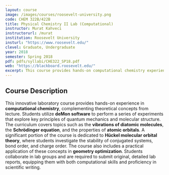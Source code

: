 ```yaml
---
layout: course
image: /images/courses/roosevelt-university.png
code: CHEM 322B/422B
title: Physical Chemistry II Lab (Computational)
instructor: Murat Kahveci
instructorurl: /murat
institution: Roosevelt University
insturl: "https://www.roosevelt.edu/"
clevel: Graduate, Undergraduate
year: 2018
semester: Spring 2018
pdf: pdfs/syllabi/CHE322_SP18.pdf
web: "https://blackboard.roosevelt.edu/"
excerpt: This course provides hands-on computational chemistry experience, utilizing deMon software to explore molecular vibrations, atomic orbitals, and molecular orbital theory.
---
```


## Course Description
This innovative laboratory course provides hands-on experience in **computational chemistry**, complementing theoretical concepts from lecture. Students utilize **deMon software** to perform a series of experiments that explore key principles of quantum mechanics and molecular structure. The curriculum covers topics such as the **vibrations of diatomic molecules**, the **Schrödinger equation**, and the properties of **atomic orbitals**. A significant portion of the course is dedicated to **Hückel molecular orbital theory**, where students investigate the stability of conjugated systems, bond order, and charge order. The course also includes a practical application of these concepts in **geometry optimization**. Students collaborate in lab groups and are required to submit original, detailed lab reports, equipping them with both computational skills and proficiency in scientific writing.